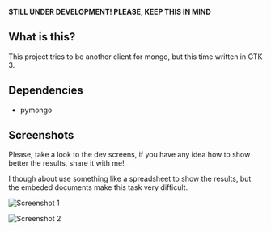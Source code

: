 **STILL UNDER DEVELOPMENT! PLEASE, KEEP THIS IN MIND**

What is this?
-------------

This project tries to be another client for mongo, but this time written in
GTK 3.

Dependencies
------------

- pymongo

Screenshots
-----------

Please, take a look to the dev screens, if you have any idea how to show
better the results, share it with me!

I though about use something like a spreadsheet to show the results, but
the embeded documents make this task very difficult.

![Screenshot 1](https://raw.github.com/agonzalezro/gmongo/master/docs/screen1.png)

![Screenshot 2](https://raw.github.com/agonzalezro/gmongo/master/docs/screen2.png)
